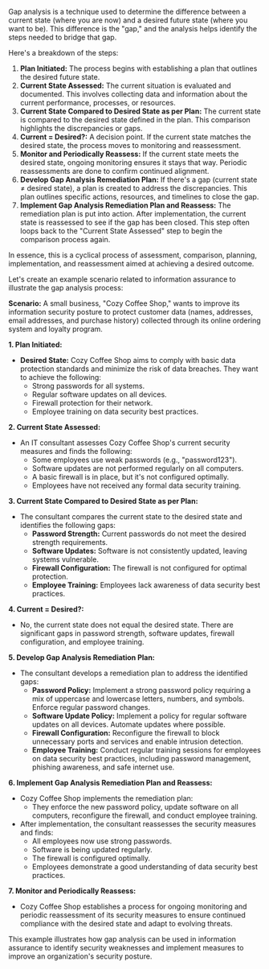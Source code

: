
Gap analysis is a technique used to determine the difference between a current state (where you are now) and a desired future state (where you want to be). This difference is the "gap," and the analysis helps identify the steps needed to bridge that gap.

Here's a breakdown of the steps:

1.  **Plan Initiated:** The process begins with establishing a plan that outlines the desired future state.
2.  **Current State Assessed:** The current situation is evaluated and documented. This involves collecting data and information about the current performance, processes, or resources.
3.  **Current State Compared to Desired State as per Plan:** The current state is compared to the desired state defined in the plan. This comparison highlights the discrepancies or gaps.
4.  **Current = Desired?:** A decision point. If the current state matches the desired state, the process moves to monitoring and reassessment.
5.  **Monitor and Periodically Reassess:** If the current state meets the desired state, ongoing monitoring ensures it stays that way. Periodic reassessments are done to confirm continued alignment.
6.  **Develop Gap Analysis Remediation Plan:** If there's a gap (current state ≠ desired state), a plan is created to address the discrepancies. This plan outlines specific actions, resources, and timelines to close the gap.
7.  **Implement Gap Analysis Remediation Plan and Reassess:** The remediation plan is put into action. After implementation, the current state is reassessed to see if the gap has been closed. This step often loops back to the "Current State Assessed" step to begin the comparison process again.

In essence, this is a cyclical process of assessment, comparison, planning, implementation, and reassessment aimed at achieving a desired outcome.



Let's create an example scenario related to information assurance to illustrate the gap analysis process:

**Scenario:** A small business, "Cozy Coffee Shop," wants to improve its information security posture to protect customer data (names, addresses, email addresses, and purchase history) collected through its online ordering system and loyalty program.

**1. Plan Initiated:**

*   **Desired State:** Cozy Coffee Shop aims to comply with basic data protection standards and minimize the risk of data breaches. They want to achieve the following:
    *   Strong passwords for all systems.
    *   Regular software updates on all devices.
    *   Firewall protection for their network.
    *   Employee training on data security best practices.

**2. Current State Assessed:**

*   An IT consultant assesses Cozy Coffee Shop's current security measures and finds the following:
    *   Some employees use weak passwords (e.g., "password123").
    *   Software updates are not performed regularly on all computers.
    *   A basic firewall is in place, but it's not configured optimally.
    *   Employees have not received any formal data security training.

**3. Current State Compared to Desired State as per Plan:**

*   The consultant compares the current state to the desired state and identifies the following gaps:
    *   **Password Strength:** Current passwords do not meet the desired strength requirements.
    *   **Software Updates:** Software is not consistently updated, leaving systems vulnerable.
    *   **Firewall Configuration:** The firewall is not configured for optimal protection.
    *   **Employee Training:** Employees lack awareness of data security best practices.

**4. Current = Desired?:**

*   No, the current state does not equal the desired state. There are significant gaps in password strength, software updates, firewall configuration, and employee training.

**5. Develop Gap Analysis Remediation Plan:**

*   The consultant develops a remediation plan to address the identified gaps:
    *   **Password Policy:** Implement a strong password policy requiring a mix of uppercase and lowercase letters, numbers, and symbols. Enforce regular password changes.
    *   **Software Update Policy:** Implement a policy for regular software updates on all devices. Automate updates where possible.
    *   **Firewall Configuration:** Reconfigure the firewall to block unnecessary ports and services and enable intrusion detection.
    *   **Employee Training:** Conduct regular training sessions for employees on data security best practices, including password management, phishing awareness, and safe internet use.

**6. Implement Gap Analysis Remediation Plan and Reassess:**

*   Cozy Coffee Shop implements the remediation plan:
    *   They enforce the new password policy, update software on all computers, reconfigure the firewall, and conduct employee training.
*   After implementation, the consultant reassesses the security measures and finds:
    *   All employees now use strong passwords.
    *   Software is being updated regularly.
    *   The firewall is configured optimally.
    *   Employees demonstrate a good understanding of data security best practices.

**7. Monitor and Periodically Reassess:**

*   Cozy Coffee Shop establishes a process for ongoing monitoring and periodic reassessment of its security measures to ensure continued compliance with the desired state and adapt to evolving threats.

This example illustrates how gap analysis can be used in information assurance to identify security weaknesses and implement measures to improve an organization's security posture.
